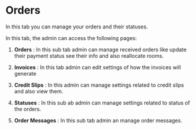 # Orders
In this tab you can manage your orders and their statuses.

In this tab, the admin can access the following pages:

1. **Orders** : In this sub tab admin can manage received orders like update their payment status see their info and also reallocate rooms.

2. **Invoices** : In this tab admin can edit settings of how the invoices will generate

3. **Credit Slips** : In this admin can manage settings related to credit slips and also view them.

4. **Statuses** : In this sub ab admin can manage settings related to status of the orders.

5. **Order Messages** : In this sub tab admin an manage order messages. 
